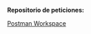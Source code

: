 **Repositorio de peticiones:**
 
[Postman Workspace](https://www.postman.com/grupo-api/workspace/api-licencias/overview)
